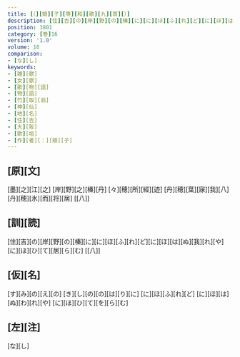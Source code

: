 ```yaml
---
title: [（][娘][子][等][和][歌][九][首][）]
description: [住][吉][の][岸][野][の][榛][に][に][ほ][ふ][れ][ど][に][ほ][は][ぬ][我][れ][や][に][ほ][ひ][て][居][ら][む] [[八]]
position: 3801
category: [巻]16
version: '1.0'
volume: 16
comparison:
- [な][し]
keywords:
- [雑][歌]
- [女][歌]
- [歌][物][語]
- [物][語]
- [竹][取][翁]
- [神][仙]
- [地][名]
- [住][吉]
- [大][阪]
- [歌][垣]
- [作][者][：][娘][子]
---
```


## [原][文]

[墨][之][江][之] [岸][野][之][榛][丹] [々][穂][所][經][迹] [丹][穂][葉][寐][我][八] [丹][穂][氷][而][将][居] [[八]]

## [訓][読]

[住][吉][の][岸][野][の][榛][に][に][ほ][ふ][れ][ど][に][ほ][は][ぬ][我][れ][や][に][ほ][ひ][て][居][ら][む] [[八]]

## [仮][名]

[す][み][の][え][の] [き][し][の][の][は][り][に] [に][ほ][ふ][れ][ど] [に][ほ][は][ぬ][わ][れ][や] [に][ほ][ひ][て][を][ら][む]

## [左][注]

[な][し]

